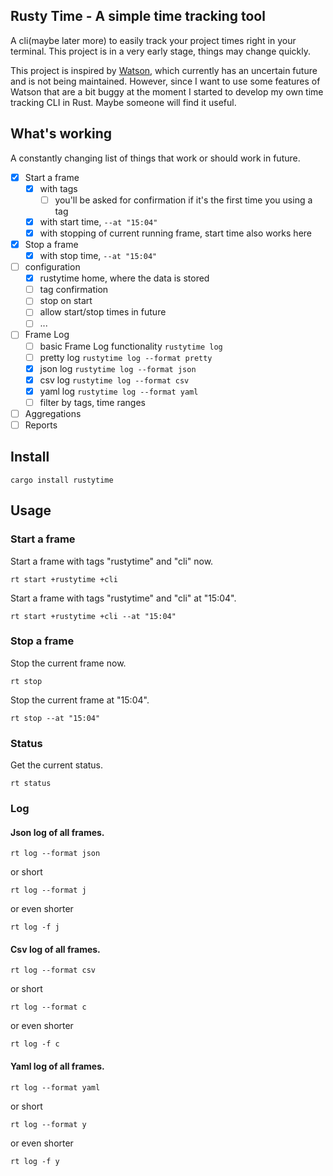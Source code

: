 ## Rusty Time - A simple time tracking tool

A cli(maybe later more) to easily track your project times right in your terminal. This project is in a very early stage, things may change quickly.

This project is inspired by [Watson](https://github.com/TailorDev/Watson), which currently has an uncertain future and is not being maintained. However, since I want to use some features of Watson that are a bit buggy at the moment I started to develop my own time tracking CLI in Rust. Maybe someone will find it useful.

## What's working

A constantly changing list of things that work or should work in future.

- [x] Start a frame
  - [x] with tags
    - [ ] you'll be asked for confirmation if it's the first time you using a tag
  - [x] with start time, `--at "15:04"`
  - [x] with stopping of current running frame, start time also works here
- [x] Stop a frame
  - [x] with stop time, `--at "15:04"`
- [ ] configuration
  - [x] rustytime home, where the data is stored
  - [ ] tag confirmation
  - [ ] stop on start
  - [ ] allow start/stop times in future
  - [ ] ...
- [ ] Frame Log
  - [ ] basic Frame Log functionality `rustytime log`
  - [ ] pretty log `rustytime log --format pretty`
  - [x] json log `rustytime log --format json`
  - [x] csv log `rustytime log --format csv`
  - [x] yaml log `rustytime log --format yaml`
  - [ ] filter by tags, time ranges
- [ ] Aggregations
- [ ] Reports

## Install

```shell
cargo install rustytime
```

## Usage

### Start a frame

Start a frame with tags "rustytime" and "cli" now.

```shell
rt start +rustytime +cli
```

Start a frame with tags "rustytime" and "cli" at "15:04".

```shell
rt start +rustytime +cli --at "15:04"
```

### Stop a frame

Stop the current frame now.

```shell
rt stop
```

Stop the current frame at "15:04".

```shell
rt stop --at "15:04"
```

### Status

Get the current status.

```shell
rt status
```

### Log

#### Json log of all frames.

```shell
rt log --format json
```

or short

```shell
rt log --format j
```

or even shorter

```shell
rt log -f j
```

#### Csv log of all frames.

```shell
rt log --format csv
```

or short

```shell
rt log --format c
```

or even shorter

```shell
rt log -f c
```

#### Yaml log of all frames.

```shell
rt log --format yaml
```

or short

```shell
rt log --format y
```

or even shorter

```shell
rt log -f y
```

